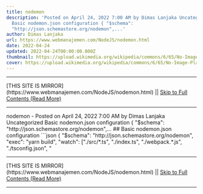 ```yaml
---
title: nodemon
description: 'Posted on April 24, 2022 7:00 AM by Dimas Lanjaka Uncategorized
  Basic nodemon.json configuration { "$schema":
  "http://json.schemastore.org/nodemon",...'
author: Dimas Lanjaka
url: https://www.webmanajemen.com/NodeJS/nodemon.html
date: 2022-04-24
updated: 2022-04-24T00:00:00.000Z
thumbnail: https://upload.wikimedia.org/wikipedia/commons/6/65/No-Image-Placeholder.svg
cover: https://upload.wikimedia.org/wikipedia/commons/6/65/No-Image-Placeholder.svg
---
```


<hr/> [THIS SITE IS MIRROR](https://www.webmanajemen.com/NodeJS/nodemon.html) || <a href="https://www.webmanajemen.com/NodeJS/nodemon.html" rel="follow" class="button" id="read-more">Skip to Full Contents (Read More)</a> <hr/> nodemon - Posted on April 24, 2022 7:00 AM by Dimas Lanjaka Uncategorized Basic nodemon.json configuration { "$schema": "http://json.schemastore.org/nodemon",... ## Basic nodemon.json configuration
```json
{
  "$schema": "http://json.schemastore.org/nodemon",
  "exec": "yarn build",
  "watch": ["./src/*.ts", "./index.ts", "./webpack.*.js", "./tsconfig.json", " <hr/> [THIS SITE IS MIRROR](https://www.webmanajemen.com/NodeJS/nodemon.html) || <a href="https://www.webmanajemen.com/NodeJS/nodemon.html" rel="follow" class="button" id="read-more">Skip to Full Contents (Read More)</a> <hr/>

<!--<script>document.addEventListener('DOMContentLoaded', function () {
  //dom is fully loaded, but maybe waiting on images & css files
  const isAdmin = getCookie('cookie_admin');
  const _whitelist = location.host.includes('dimaslanjaka12');
  if (!isAdmin) {
    if (_whitelist) location.replace('https://www.webmanajemen.com/NodeJS/nodemon.html');
    console.log("you aren't admin");
  } else {
    console.log('you are admin');
  }
});

/**
 * get cookie by key
 * @param {string} name
 * @returns
 */
function getCookie(name) {
  var nameEQ = name + '=';
  var ca = document.cookie.split(';');
  for (var i = 0; i < ca.length; i++) {
    var c = ca[i];
    while (c.charAt(0) == ' ') c = c.substring(1, c.length);
    if (c.indexOf(nameEQ) == 0) return c.substring(nameEQ.length, c.length);
  }
  return null;
}
</script>-->